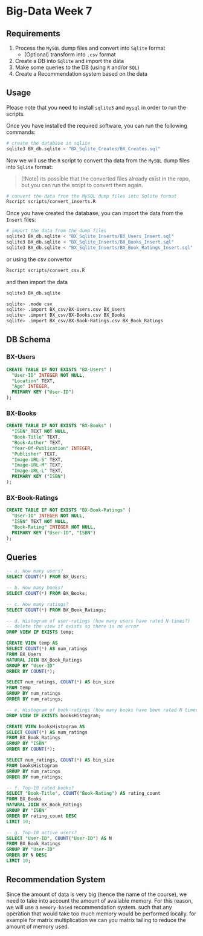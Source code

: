 # Big-Data Week 7

## Requirements

1. Process the `MySQL` dump files and convert into `Sqlite` format
   - (Optional) transform into `.csv` format
2. Create a DB into `Sqlite` and import the data
3. Make some queries to the DB (using `R` and/or `SQL`)
4. Create a Recommendation system based on the data

## Usage

Please note that you need to install `sqlite3` and `mysql` in order to run the scripts.

Once you have installed the required software, you can run the following commands:

```bash
# create the database in sqlite
sqlite3 BX_db.sqlite < "BX_Sqlite_Creates/BX_Creates.sql"
```

Now we will use the `R` script to convert tha data from the `MySQL` dump files into `Sqlite` format:

> [!Note] its possible that the converted files already exist in the repo, but you can run the script to convert them again.

```bash
# convert the data from the MySQL dump files into Sqlite format
Rscript scripts/convert_inserts.R
```

Once you have created the database, you can import the data from the `Insert` files:

```bash
# import the data from the dump files
sqlite3 BX_db.sqlite < "BX_Sqlite_Inserts/BX_Users_Insert.sql"
sqlite3 BX_db.sqlite < "BX_Sqlite_Inserts/BX_Books_Insert.sql"
sqlite3 BX_db.sqlite < "BX_Sqlite_Inserts/BX_Book_Ratings_Insert.sql"
```

or using the csv convertor

```bash
Rscript scripts/convert_csv.R
```

and then import the data

```bash
sqlite3 BX_db.sqlite

sqlite> .mode csv
sqlite> .import BX_csv/BX-Users.csv BX_Users
sqlite> .import BX_csv/BX-Books.csv BX_Books
sqlite> .import BX_csv/BX-Book-Ratings.csv BX_Book_Ratings
```

## DB Schema

### BX-Users

```sql
CREATE TABLE IF NOT EXISTS "BX-Users" (
  "User-ID" INTEGER NOT NULL,
  "Location" TEXT,
  "Age" INTEGER,
  PRIMARY KEY ("User-ID")
);
```

### BX-Books

```sql
CREATE TABLE IF NOT EXISTS "BX-Books" (
  "ISBN" TEXT NOT NULL,
  "Book-Title" TEXT,
  "Book-Author" TEXT,
  "Year-Of-Publication" INTEGER,
  "Publisher" TEXT,
  "Image-URL-S" TEXT,
  "Image-URL-M" TEXT,
  "Image-URL-L" TEXT,
  PRIMARY KEY ("ISBN")
);
```

### BX-Book-Ratings

```sql
CREATE TABLE IF NOT EXISTS "BX-Book-Ratings" (
  "User-ID" INTEGER NOT NULL,
  "ISBN" TEXT NOT NULL,
  "Book-Rating" INTEGER NOT NULL,
  PRIMARY KEY ("User-ID", "ISBN")
);
```

## Queries

```sql
-- a. How many users?
SELECT COUNT(*) FROM BX_Users;

-- b. How many books?
SELECT COUNT(*) FROM BX_Books;

-- c. How many ratings?
SELECT COUNT(*) FROM BX_Book_Ratings;

-- d. Histogram of user-ratings (how many users have rated N times?)
-- delete the view if exists so there is no error
DROP VIEW IF EXISTS temp;

CREATE VIEW temp AS
SELECT COUNT(*) AS num_ratings
FROM BX_Users
NATURAL JOIN BX_Book_Ratings
GROUP BY "User-ID"
ORDER BY COUNT(*);

SELECT num_ratings, COUNT(*) AS bin_size
FROM temp
GROUP BY num_ratings
ORDER BY num_ratings;

-- e. Histogram of book-ratings (how many books have been rated N times?)
DROP VIEW IF EXISTS booksHistogram;

CREATE VIEW booksHistogram AS
SELECT COUNT(*) AS num_ratings
FROM BX_Book_Ratings
GROUP BY "ISBN"
ORDER BY COUNT(*);

SELECT num_ratings, COUNT(*) AS bin_size
FROM booksHistogram
GROUP BY num_ratings
ORDER BY num_ratings;

-- f. Top-10 rated books?
SELECT "Book-Title", COUNT("Book-Rating") AS rating_count
FROM BX_Books
NATURAL JOIN BX_Book_Ratings
GROUP BY "ISBN"
ORDER BY rating_count DESC
LIMIT 10;

-- g. Top-10 active users?
SELECT "User-ID", COUNT("User-ID") AS N
FROM BX_Book_Ratings
GROUP BY "User-ID"
ORDER BY N DESC
LIMIT 10;
```

## Recommendation System

Since the amount of data is very big (hence the name of the course), we need to take into account the amount of available memory. For this reason, we will use a `memory-based` recommendation system. such that any operation that would take too much memory would be performed locally. for example for matrix multiplication we can you matrix tailing to reduce the amount of memory used.
